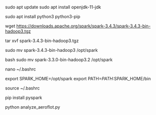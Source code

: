 sudo apt update
sudo apt install openjdk-11-jdk

sudo apt install python3 python3-pip


wget https://downloads.apache.org/spark/spark-3.4.3/spark-3.4.3-bin-hadoop3.tgz


 tar xvf spark-3.4.3-bin-hadoop3.tgz
 
 
 sudo mv spark-3.4.3-bin-hadoop3 /opt/spark


bash   sudo mv spark-3.3.0-bin-hadoop3.2 /opt/spark   


nano ~/.bashrc

   
export SPARK_HOME=/opt/spark
export PATH=$PATH:$SPARK_HOME/bin


source ~/.bashrc
   

pip install pyspark


python analyze_aeroflot.py
   

